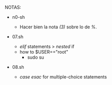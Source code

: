 
NOTAS:

* n0-sh
    - Hacer bien la nota *(3)* sobre lo de *%*.


* 07.sh
    - *elif* statements > *nested* if
    - how to $USER=="root"
        - sudo su

* 08.sh
    - *case esac* for multiple-choice statements